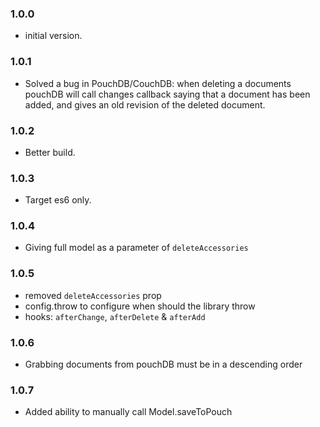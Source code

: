 ### 1.0.0

-   initial version.

### 1.0.1

-   Solved a bug in PouchDB/CouchDB: when deleting a documents pouchDB will call changes callback saying that a document has been added, and gives an old revision of the deleted document.

### 1.0.2

-   Better build.

### 1.0.3

-   Target es6 only.

### 1.0.4

-   Giving full model as a parameter of `deleteAccessories`

### 1.0.5

-   removed `deleteAccessories` prop
-   config.throw to configure when should the library throw
-   hooks: `afterChange`, `afterDelete` & `afterAdd`

### 1.0.6

-   Grabbing documents from pouchDB must be in a descending order

### 1.0.7

-   Added ability to manually call Model.saveToPouch
